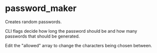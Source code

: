 # password_maker
Creates random passwords.

CLI flags decide how long the password should be and how many passwords that should be generated.


Edit the "allowed" array to change the characters being chosen between.
